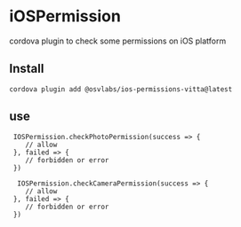 # iOSPermission

cordova plugin to check some permissions on iOS platform

## Install

`cordova plugin add @osvlabs/ios-permissions-vitta@latest`

## use

```
 IOSPermission.checkPhotoPermission(success => {
    // allow
 }, failed => {
    // forbidden or error
 })

  IOSPermission.checkCameraPermission(success => {
    // allow
 }, failed => {
    // forbidden or error
 })
```
